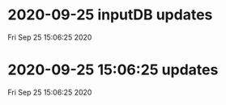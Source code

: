 
# 2020-09-25 inputDB updates 
 Fri Sep 25 15:06:25 2020 


# 2020-09-25 15:06:25 updates 
 Fri Sep 25 15:06:25 2020 

